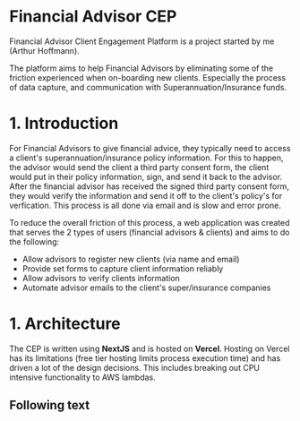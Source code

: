 # Financial Advisor CEP
Financial Advisor Client Engagement Platform is a project started by me (Arthur Hoffmann).

The platform aims to help Financial Advisors by eliminating some of the friction experienced when on-boarding new clients. Especially the process of data capture, and communication with Superannuation/Insurance funds. 


# 1. Introduction
For Financial Advisors to give financial advice, they typically need to access a client's superannuation/insurance policy information.
For this to happen, the advisor would send the client a third party consent form, the client would put in their policy information, sign, and send it back to the advisor.
After the financial advisor has received the signed third party consent form, they would verify the information and send it off to the client's policy's for verfication.
This process is all done via email and is slow and error prone.

To reduce the overall friction of this process, a web application was created that serves the 2 types of users (financial advisors & clients) and aims to do the following:

- Allow advisors to register new clients (via name and email)
- Provide set forms to capture client information reliably
- Allow advisors to verify clients information
- Automate advisor emails to the client's super/insurance companies

# 1. Architecture
The CEP is written using **NextJS** and is hosted on **Vercel**.
Hosting on Vercel has its limitations (free tier hosting limits process execution time) and has driven a lot of the design decisions.
This includes breaking out CPU intensive functionality to AWS lambdas. 



## Following text
